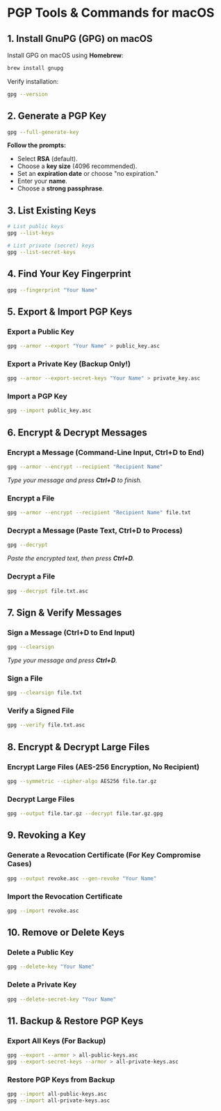 # **PGP Tools & Commands for macOS**  

## **1. Install GnuPG (GPG) on macOS**  
Install GPG on macOS using **Homebrew**:  

```sh
brew install gnupg
```

Verify installation:  
```sh
gpg --version
```

## **2. Generate a PGP Key**  
```sh
gpg --full-generate-key
```
**Follow the prompts:**  
- Select **RSA** (default).  
- Choose a **key size** (4096 recommended).  
- Set an **expiration date** or choose "no expiration."  
- Enter your **name**.  
- Choose a **strong passphrase**.  

## **3. List Existing Keys**  
```sh
# List public keys
gpg --list-keys

# List private (secret) keys
gpg --list-secret-keys
```

## **4. Find Your Key Fingerprint**  
```sh
gpg --fingerprint "Your Name"
```

## **5. Export & Import PGP Keys**  

### **Export a Public Key**  
```sh
gpg --armor --export "Your Name" > public_key.asc
```

### **Export a Private Key (Backup Only!)**  
```sh
gpg --armor --export-secret-keys "Your Name" > private_key.asc
```

### **Import a PGP Key**  
```sh
gpg --import public_key.asc
```

## **6. Encrypt & Decrypt Messages**  

### **Encrypt a Message (Command-Line Input, Ctrl+D to End)**  
```sh
gpg --armor --encrypt --recipient "Recipient Name"
```
_Type your message and press **Ctrl+D** to finish._  

### **Encrypt a File**  
```sh
gpg --armor --encrypt --recipient "Recipient Name" file.txt
```

### **Decrypt a Message (Paste Text, Ctrl+D to Process)**  
```sh
gpg --decrypt
```
_Paste the encrypted text, then press **Ctrl+D**._  

### **Decrypt a File**  
```sh
gpg --decrypt file.txt.asc
```

## **7. Sign & Verify Messages**  

### **Sign a Message (Ctrl+D to End Input)**  
```sh
gpg --clearsign
```
_Type your message and press **Ctrl+D**._  

### **Sign a File**  
```sh
gpg --clearsign file.txt
```

### **Verify a Signed File**  
```sh
gpg --verify file.txt.asc
```

## **8. Encrypt & Decrypt Large Files**  

### **Encrypt Large Files (AES-256 Encryption, No Recipient)**  
```sh
gpg --symmetric --cipher-algo AES256 file.tar.gz
```

### **Decrypt Large Files**  
```sh
gpg --output file.tar.gz --decrypt file.tar.gz.gpg
```

## **9. Revoking a Key**  

### **Generate a Revocation Certificate (For Key Compromise Cases)**  
```sh
gpg --output revoke.asc --gen-revoke "Your Name"
```

### **Import the Revocation Certificate**  
```sh
gpg --import revoke.asc
```

## **10. Remove or Delete Keys**  

### **Delete a Public Key**  
```sh
gpg --delete-key "Your Name"
```

### **Delete a Private Key**  
```sh
gpg --delete-secret-key "Your Name"
```

## **11. Backup & Restore PGP Keys**  

### **Export All Keys (For Backup)**  
```sh
gpg --export --armor > all-public-keys.asc
gpg --export-secret-keys --armor > all-private-keys.asc
```

### **Restore PGP Keys from Backup**  
```sh
gpg --import all-public-keys.asc
gpg --import all-private-keys.asc
```
